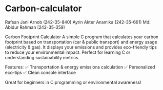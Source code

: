 # Carbon-calculator

Rafsan Jani Arnob (242-35-840)
Ayrin Akter Anamika (242-35-691)
Md. Abidur Rahman (242-35-359)


Carbon Footprint Calculator
A simple C program that calculates your carbon footprint based on transportation (car & public transport) and energy usage (electricity & gas). It displays your emissions and provides eco-friendly tips to reduce your environmental impact. Perfect for learning C or understanding sustainability metrics.

Features:
✅ Transportation & energy emissions calculation
✅ Personalized eco-tips
✅ Clean console interface

Great for beginners in C programming or environmental awareness!
